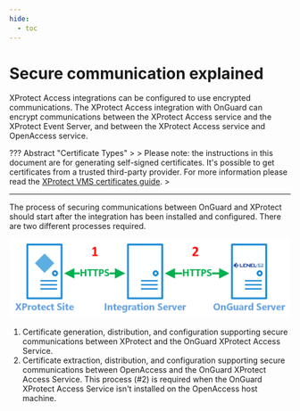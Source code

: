 ```yaml
---
hide:
  - toc
---
```

# Secure communication explained

XProtect Access integrations can be  configured  to use encrypted communications. The XProtect Access integration with OnGuard can encrypt communications between the XProtect Access service and the XProtect Event Server, and between the XProtect Access service and OpenAccess service. 

??? Abstract "Certificate Types"
    >
    >   Please note: the instructions in this document are for generating self-signed certificates. It's possible to get certificates from a trusted third-party provider. For more information please read the [XProtect VMS certificates guide](https://doc.milestonesys.com/latest/en-US/portal/htm/chapter-page-certificates-guide.htm).
    >
***

The process of securing communications between OnGuard and XProtect should start after the integration has been installed and configured. There are two different processes required.

![IntSrvArch](img/CXAL.encrypt.arch.png)

1. Certificate generation, distribution, and configuration supporting secure communications between XProtect and the OnGuard XProtect Access Service.
2. Certificate extraction, distribution, and configuration supporting secure communications between OpenAccess and the OnGuard XProtect Access Service. This process (#2) is required when the OnGuard XProtect Access Service isn't installed on the OpenAccess host machine. 
